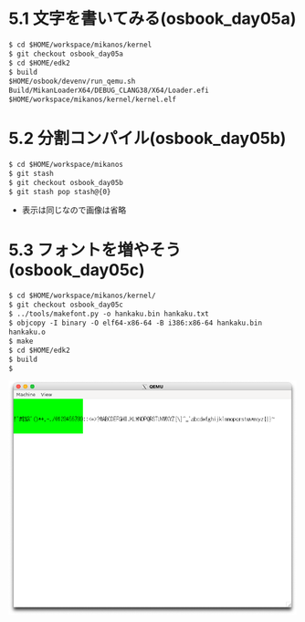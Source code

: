 # 5.1 文字を書いてみる(osbook_day05a)

```console
$ cd $HOME/workspace/mikanos/kernel
$ git checkout osbook_day05a
$ cd $HOME/edk2
$ build
$HOME/osbook/devenv/run_qemu.sh Build/MikanLoaderX64/DEBUG_CLANG38/X64/Loader.efi $HOME/workspace/mikanos/kernel/kernel.elf
```

# 5.2 分割コンパイル(osbook_day05b)

```console
$ cd $HOME/workspace/mikanos
$ git stash
$ git checkout osbook_day05b
$ git stash pop stash@{0}
```

- 表示は同じなので画像は省略

# 5.3 フォントを増やそう (osbook_day05c)

```console
$ cd $HOME/workspace/mikanos/kernel/
$ git checkout osbook_day05c
$ ../tools/makefont.py -o hankaku.bin hankaku.txt
$ objcopy -I binary -O elf64-x86-64 -B i386:x86-64 hankaku.bin hankaku.o
$ make
$ cd $HOME/edk2
$ build
$
```

![](./img/5.3.a.png)
